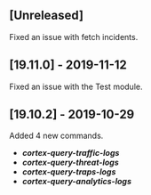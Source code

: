 ## [Unreleased]
Fixed an issue with fetch incidents.

## [19.11.0] - 2019-11-12
Fixed an issue with the Test module.

## [19.10.2] - 2019-10-29
Added 4 new commands.
  - ***cortex-query-traffic-logs***
  - ***cortex-query-threat-logs***
  - ***cortex-query-traps-logs***
  - ***cortex-query-analytics-logs*** 

